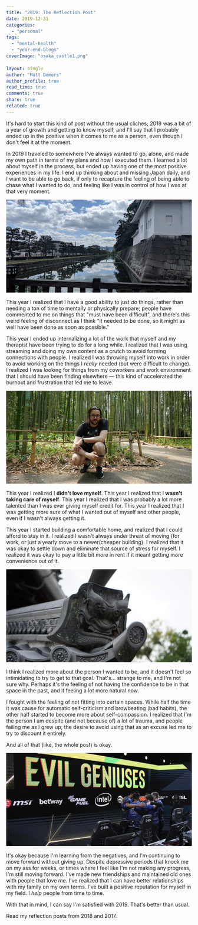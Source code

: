 ```yaml
---
title: "2019: The Reflection Post"
date: 2019-12-31
categories: 
  - "personal"
tags: 
  - "mental-health"
  - "year-end-blogs"
coverImage: "osaka_castle1.png"

layout: single
author: "Matt Demers"
author_profile: true
read_time: true
comments: true
share: true
related: true
---
```


It's hard to start this kind of post without the usual cliches; 2019 was a bit of a year of growth and getting to know myself, and I'll say that I probably ended up in the positive when it comes to me as a person, even though I don't feel it at the moment.

In 2019 I traveled to somewhere I've always wanted to go, alone, and made my own path in terms of my plans and how I executed them. I learned a lot about myself in the process, but ended up having one of the most positive experiences in my life. I end up thinking about and missing Japan daily, and I want to be able to go back, if only to recapture the feeling of being able to chase what I wanted to do, and feeling like I was in control of how I was at that very moment.

![](/assets/images/nijo_castle-1024x512.png)

This year I realized that I have a good ability to just _do_ things, rather than needing a ton of time to mentally or physically prepare; people have commented to me on things that "must have been difficult", and there's this weird feeling of disconnect as I think "it needed to be done, so it might as well have been done as soon as possible."

This year I ended up internalizing a lot of the work that myself and my therapist have been trying to do for a long while. I realized that I was using streaming and doing my own content as a crutch to avoid forming connections with people. I realized I was throwing myself into work in order to avoid working on the things I _really_ needed (but were difficult to change). I realized I was looking for things from my coworkers and work environment that I should have been finding elsewhere — this kind of accelerated the burnout and frustration that led me to leave.

![](/assets/images/bamboo_grove_me-1-1024x512.png)

This year I realized I **didn't love myself**. This year I realized that I **wasn't taking care of myself**. This year I realized that I was probably a lot more talented than I was ever giving myself credit for. This year I realized that I was getting more sure of what I wanted out of myself and other people, even if I wasn't always getting it.

This year I started building a comfortable home, and realized that I could afford to stay in it. I realized I wasn't always under threat of moving (for work, or just a yearly move to a newer/cheaper building). I realized that it was okay to settle down and eliminate that source of stress for myself. I realized it was okay to pay a little bit more in rent if it meant getting more convenience out of it.

![](/assets/images/japan_shrine_roof-1-1024x512.png)

I think I realized more about the person I wanted to be, and it doesn't feel so intimidating to try to get to that goal. That's... strange to me, and I'm not sure why. Perhaps it's the feeling of not having the confidence to be in that space in the past, and it feeling a lot more natural now.

I fought with the feeling of not fitting into certain spaces. While half the time it was cause for automatic self-criticism and browbeating (bad habits), the other half started to become more about self-compassion. I realized that I'm the person I am despite (and not because of) a lot of trauma, and people failing me as I grew up; the desire to avoid using that as an excuse led me to try to discount it entirely.

And all of that (like, the whole post) is okay.

![](/assets/images/EG_ESLONE_NYC-1-1024x512.png)

It's okay because I'm learning from the negatives, and I'm continuing to move forward without giving up. Despite depressive periods that knock me on my ass for weeks, or times where I feel like I'm not making any progress, I'm still moving forward. I've made new friendships and maintained old ones with people that love me. I've realized that I can have better relationships with my family on my own terms. I've built a positive reputation for myself in my field. I _help_ people from time to time.

With that in mind, I can say I'm satisfied with 2019. That's better than usual.

Read my reflection posts from 2018 and 2017.
